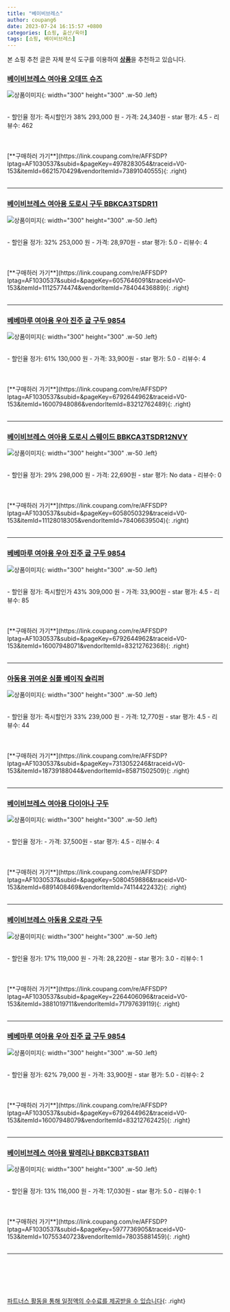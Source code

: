 ```yaml
---
title: "베이비브레스"
author: coupang6
date: 2023-07-24 16:15:57 +0800
categories: [쇼핑, 출산/육아]
tags: [쇼핑, 베이비브레스]
---
```


본 쇼핑 추천 글은 자체 분석 도구를 이용하여 [**상품**](https://link.coupang.com/a/bao1ui)을 추천하고 있습니다.

### [베이비브레스 여아용 오데뜨 슈즈](https://link.coupang.com/re/AFFSDP?lptag=AF1030537&subid=&pageKey=4978283054&traceid=V0-153&itemId=6621570429&vendorItemId=73891040555)

![상품이미지](https://thumbnail8.coupangcdn.com/thumbnails/remote/230x230ex/image/rs_quotation_api/tuphvlqd/d870a8fa9bce4577baf53217490deba5.jpg){: width="300" height="300" .w-50 .left}


<br>
- 할인율 정가: 즉시할인가 38%  293,000   원
- 가격: 24,340원
- star 평가: 4.5
- 리뷰수: 462
<br>
<br>
<br>
<br>
[**구매하러 가기**](https://link.coupang.com/re/AFFSDP?lptag=AF1030537&subid=&pageKey=4978283054&traceid=V0-153&itemId=6621570429&vendorItemId=73891040555){: .right}
<br>
<br>

---

### [베이비브레스 여아용 도로시 구두 BBKCA3TSDR11](https://link.coupang.com/re/AFFSDP?lptag=AF1030537&subid=&pageKey=6057646091&traceid=V0-153&itemId=11125774474&vendorItemId=78404436889)

![상품이미지](https://thumbnail9.coupangcdn.com/thumbnails/remote/230x230ex/image/rs_quotation_api/zoi2jpt5/a93fae85a0134940b9f7afe65ace284d.jpg){: width="300" height="300" .w-50 .left}


<br>
- 할인율 정가: 32%  253,000   원
- 가격: 28,970원
- star 평가: 5.0
- 리뷰수: 4
<br>
<br>
<br>
<br>
[**구매하러 가기**](https://link.coupang.com/re/AFFSDP?lptag=AF1030537&subid=&pageKey=6057646091&traceid=V0-153&itemId=11125774474&vendorItemId=78404436889){: .right}
<br>
<br>

---

### [베베마루 여아용 우아 진주 굽 구두 9854](https://link.coupang.com/re/AFFSDP?lptag=AF1030537&subid=&pageKey=6792644962&traceid=V0-153&itemId=16007948086&vendorItemId=83212762489)

![상품이미지](https://thumbnail6.coupangcdn.com/thumbnails/remote/230x230ex/image/retail/images/2022/09/22/11/6/3a65aaec-1b3d-4a0c-b7f0-0e2eda2145d8.jpg){: width="300" height="300" .w-50 .left}


<br>
- 할인율 정가: 61%  130,000   원
- 가격: 33,900원
- star 평가: 5.0
- 리뷰수: 4
<br>
<br>
<br>
<br>
[**구매하러 가기**](https://link.coupang.com/re/AFFSDP?lptag=AF1030537&subid=&pageKey=6792644962&traceid=V0-153&itemId=16007948086&vendorItemId=83212762489){: .right}
<br>
<br>

---

### [베이비브레스 여아용 도로시 스웨이드 BBKCA3TSDR12NVY](https://link.coupang.com/re/AFFSDP?lptag=AF1030537&subid=&pageKey=6058050329&traceid=V0-153&itemId=11128018305&vendorItemId=78406639504)

![상품이미지](https://thumbnail10.coupangcdn.com/thumbnails/remote/230x230ex/image/rs_quotation_api/vnnyysnt/f9976cf512cf4bb4890747c1c5786a95.jpg){: width="300" height="300" .w-50 .left}


<br>
- 할인율 정가: 29%  298,000   원
- 가격: 22,690원
- star 평가: No data
- 리뷰수: 0
<br>
<br>
<br>
<br>
[**구매하러 가기**](https://link.coupang.com/re/AFFSDP?lptag=AF1030537&subid=&pageKey=6058050329&traceid=V0-153&itemId=11128018305&vendorItemId=78406639504){: .right}
<br>
<br>

---

### [베베마루 여아용 우아 진주 굽 구두 9854](https://link.coupang.com/re/AFFSDP?lptag=AF1030537&subid=&pageKey=6792644962&traceid=V0-153&itemId=16007948071&vendorItemId=83212762368)

![상품이미지](https://thumbnail9.coupangcdn.com/thumbnails/remote/230x230ex/image/retail/images/2022/09/22/11/5/448b809e-dce5-4d58-b383-27bd644660d6.jpg){: width="300" height="300" .w-50 .left}


<br>
- 할인율 정가: 즉시할인가 43%  309,000   원
- 가격: 33,900원
- star 평가: 4.5
- 리뷰수: 85
<br>
<br>
<br>
<br>
[**구매하러 가기**](https://link.coupang.com/re/AFFSDP?lptag=AF1030537&subid=&pageKey=6792644962&traceid=V0-153&itemId=16007948071&vendorItemId=83212762368){: .right}
<br>
<br>

---

### [아동용 귀여운 심플 베이직 슬리퍼](https://link.coupang.com/re/AFFSDP?lptag=AF1030537&subid=&pageKey=7313052246&traceid=V0-153&itemId=18739188044&vendorItemId=85871502509)

![상품이미지](https://thumbnail8.coupangcdn.com/thumbnails/remote/230x230ex/image/retail/images/2545063175725881-2e2f6765-419a-45de-8f88-0e81cfa3347a.png){: width="300" height="300" .w-50 .left}


<br>
- 할인율 정가: 즉시할인가 33%  239,000   원
- 가격: 12,770원
- star 평가: 4.5
- 리뷰수: 44
<br>
<br>
<br>
<br>
[**구매하러 가기**](https://link.coupang.com/re/AFFSDP?lptag=AF1030537&subid=&pageKey=7313052246&traceid=V0-153&itemId=18739188044&vendorItemId=85871502509){: .right}
<br>
<br>

---

### [베이비브레스 여아용 다이아나 구두](https://link.coupang.com/re/AFFSDP?lptag=AF1030537&subid=&pageKey=5080459886&traceid=V0-153&itemId=6891408469&vendorItemId=74114422432)

![상품이미지](https://thumbnail10.coupangcdn.com/thumbnails/remote/230x230ex/image/rs_quotation_api/gzcfjeff/117e7b336c8f48cca7bceda5725e47cb.jpg){: width="300" height="300" .w-50 .left}


<br>
- 할인율 정가: 
- 가격: 37,500원
- star 평가: 4.5
- 리뷰수: 4
<br>
<br>
<br>
<br>
[**구매하러 가기**](https://link.coupang.com/re/AFFSDP?lptag=AF1030537&subid=&pageKey=5080459886&traceid=V0-153&itemId=6891408469&vendorItemId=74114422432){: .right}
<br>
<br>

---

### [베이비브레스 아동용 오로라 구두](https://link.coupang.com/re/AFFSDP?lptag=AF1030537&subid=&pageKey=2264406096&traceid=V0-153&itemId=3881019711&vendorItemId=71797639119)

![상품이미지](https://thumbnail8.coupangcdn.com/thumbnails/remote/230x230ex/image/retail/images/2020/10/06/13/4/ef6e8969-b46e-478e-87ea-722afc47d9b8.jpg){: width="300" height="300" .w-50 .left}


<br>
- 할인율 정가: 17%  119,000   원
- 가격: 28,220원
- star 평가: 3.0
- 리뷰수: 1
<br>
<br>
<br>
<br>
[**구매하러 가기**](https://link.coupang.com/re/AFFSDP?lptag=AF1030537&subid=&pageKey=2264406096&traceid=V0-153&itemId=3881019711&vendorItemId=71797639119){: .right}
<br>
<br>

---

### [베베마루 여아용 우아 진주 굽 구두 9854](https://link.coupang.com/re/AFFSDP?lptag=AF1030537&subid=&pageKey=6792644962&traceid=V0-153&itemId=16007948079&vendorItemId=83212762425)

![상품이미지](https://thumbnail8.coupangcdn.com/thumbnails/remote/230x230ex/image/retail/images/2022/09/22/11/2/fdf36330-e162-41c4-a6f2-442dafafcf90.jpg){: width="300" height="300" .w-50 .left}


<br>
- 할인율 정가: 62%  79,000   원
- 가격: 33,900원
- star 평가: 5.0
- 리뷰수: 2
<br>
<br>
<br>
<br>
[**구매하러 가기**](https://link.coupang.com/re/AFFSDP?lptag=AF1030537&subid=&pageKey=6792644962&traceid=V0-153&itemId=16007948079&vendorItemId=83212762425){: .right}
<br>
<br>

---

### [베이비브레스 여아용 발레리나 BBKCB3TSBA11](https://link.coupang.com/re/AFFSDP?lptag=AF1030537&subid=&pageKey=5977736905&traceid=V0-153&itemId=10755340723&vendorItemId=78035881459)

![상품이미지](https://thumbnail8.coupangcdn.com/thumbnails/remote/230x230ex/image/rs_quotation_api/xoek9i9l/520d46f6f41e43d4a8b4eec76fa7fb50.jpg){: width="300" height="300" .w-50 .left}


<br>
- 할인율 정가: 13%  116,000   원
- 가격: 17,030원
- star 평가: 5.0
- 리뷰수: 1
<br>
<br>
<br>
<br>
[**구매하러 가기**](https://link.coupang.com/re/AFFSDP?lptag=AF1030537&subid=&pageKey=5977736905&traceid=V0-153&itemId=10755340723&vendorItemId=78035881459){: .right}
<br>
<br>

---
<br><br><br><br><br> [파트너스 활동을 통해 일정액의 수수료를 제공받을 수 있습니다](https://link.coupang.com/a/bao1ui){: .right}